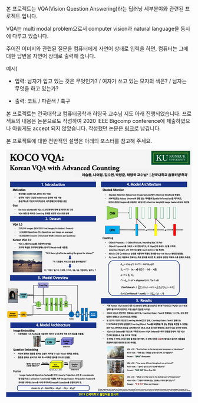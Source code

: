 본 프로젝트는 VQA(Vision Question Answering)라는 딥러닝 세부분야와 관련된 프로젝트 입니다.

VQA는 multi modal problem으로서 computer vision과 natural language을 동시에 다루고 있습니다.

주어진 이미지와 관련된 질문을 컴퓨터에게 자연어 상태로 입력을 하면, 컴퓨터는 그에 대한 답변을 자연어 상태로 출력해 줍니다.

예시) <br/>

- 입력: 남자가 입고 있는 것은 무엇인가? / 여자가 쓰고 있는 모자의 색은? / 남자는 무엇을 하고 있는가?

- 출력: 코트 / 파란색 / 축구

본 프로젝트는 건국대학교 컴퓨터공학과 하영국 교수님 지도 아래 진행되었습니다. 프로젝트의 내용은 논문으로도 작성하여 2020 IEEE Bigcomp conference에 제출하였으나 아쉽게도 accept 되지 않았습니다. 작성했던 논문은 [링크][0]로 남깁니다.

본 프로젝트에 대한 전반적인 설명은 아래의 포스터를 참고해 주세요.

![KOCO VQA](/포스터.PNG)

[0]: /KOCO_VQA_Korean_VQA_with_Advanced_Counting.pdf

<!--이번 프로젝트는 쉽지 않은 프로젝트였다. 이미지와 자연어처리를 동시에 다뤄야하는 분야였기 때문이다.베이스로 삼은 코드(https://github.com/Cyanogenoid/vqa-counting/tree/master/vqa-v2)를 한국어에 맞게 수정, 보완하기 위해 수많은 시도를 하였다. 자연어처리 부분에 BERT를 적용해보기도 하고, 여러 fusion 방식(Linearsum, MLB, MCB)을 적용해보려고 노력하였다. 시도한 것 중 상당부분은 실패하였지만 결과적으로는 소기의 성과를 얻으며 프로젝트를 마칠 수 있었다.-->